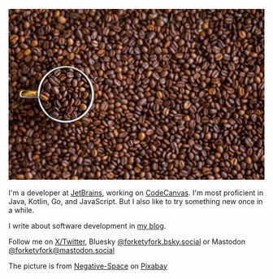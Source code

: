 ![Coffee](https://raw.githubusercontent.com/forketyfork/forketyfork/master/coffee-1324126_1280.jpg)

I'm a developer at [JetBrains](https://www.jetbrains.com), working on [CodeCanvas](https://www.jetbrains.com/codecanvas/). I'm most proficient in Java, Kotlin, Go, and JavaScript. But I also like to try something new once in a while.

I write about software development in [my blog](https://forketyfork.github.io).

Follow me on [X/Twitter](https://x.com/forketyfork), Bluesky [@forketyfork.bsky.social](https://bsky.app/profile/forketyfork.bsky.social) or Mastodon [@forketyfork@mastodon.social](https://mastodon.social/@forketyfork)

The picture is from <a href="https://pixabay.com/de/users/negative-space-2379030/?utm_source=link-attribution&amp;utm_medium=referral&amp;utm_campaign=image&amp;utm_content=1324126">Negative-Space</a> on <a href="https://pixabay.com/de//?utm_source=link-attribution&amp;utm_medium=referral&amp;utm_campaign=image&amp;utm_content=1324126">Pixabay</a>
